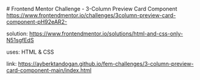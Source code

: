 # Frontend Mentor Challenge - 3-Column Preview Card Component
https://www.frontendmentor.io/challenges/3column-preview-card-component-pH92eAR2-

solution: https://www.frontendmentor.io/solutions/html-and-css-only-N51sgfEdS

uses: HTML & CSS

link: https://ayberktandogan.github.io/fem-challenges/3-column-preview-card-component-main/index.html
